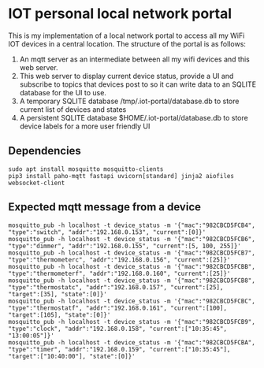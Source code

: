 # IOT personal local network portal

This is my implementation of a local network portal to access all my WiFi IOT devices 
in a central location. The structure of the portal is as follows:
1. An mqtt server as an intermediate between all my wifi devices and this web server.
2. This web server to display current device status, provide a UI and subscribe to topics 
that devices post to so it can write data to an SQLITE database for the UI to use.
3. A temporary SQLITE database /tmp/.iot-portal/database.db to store current list of devices and states
4. A persistent SQLITE database $HOME/.iot-portal/database.db to store device labels for a more user friendly UI

## Dependencies

    sudo apt install mosquitto mosquitto-clients
    pip3 install paho-mqtt fastapi uvicorn[standard] jinja2 aiofiles websocket-client
    
## Expected mqtt message from a device

    mosquitto_pub -h localhost -t device_status -m '{"mac":"982CBCD5FCB4", "type":"switch", "addr":"192.168.0.153", "current":[0]}'    
    mosquitto_pub -h localhost -t device_status -m '{"mac":"982CBCD5FCB6", "type":"dimmer", "addr":"192.168.0.155", "current":[5, 100, 255]}'    
    mosquitto_pub -h localhost -t device_status -m '{"mac":"982CBCD5FCB7", "type":"thermometerc", "addr":"192.168.0.156", "current":[25]}'
    mosquitto_pub -h localhost -t device_status -m '{"mac":"982CBCD5FCBB", "type":"thermometerf", "addr":"192.168.0.160", "current":[25]}'
    mosquitto_pub -h localhost -t device_status -m '{"mac":"982CBCD5FCB8", "type":"thermostatc", "addr":"192.168.0.157", "current":[25], "target":[35], "state":[0]}'
    mosquitto_pub -h localhost -t device_status -m '{"mac":"982CBCD5FCBC", "type":"thermostatf", "addr":"192.168.0.161", "current":[100], "target":[105], "state":[0]}'
    mosquitto_pub -h localhost -t device_status -m '{"mac":"982CBCD5FCB9", "type":"clock", "addr":"192.168.0.158", "current":["10:35:45", "13:00:05"]}'
    mosquitto_pub -h localhost -t device_status -m '{"mac":"982CBCD5FCBA", "type":"timer", "addr":"192.168.0.159", "current":["10:35:45"], "target":["10:40:00"], "state":[0]}'
    